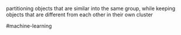 partitioning objects that are similar into the same group, while keeping objects that are different from each other in their own cluster

#machine-learning